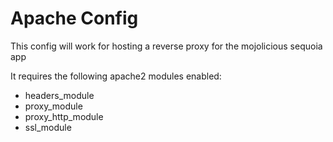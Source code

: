 # Apache Config

This config will work for hosting a reverse proxy for the mojolicious sequoia app

It requires the following apache2 modules enabled:

* headers_module
* proxy_module
* proxy_http_module
* ssl_module 
